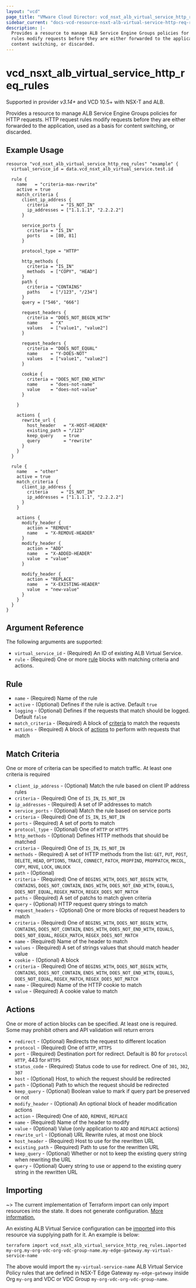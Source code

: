 ```yaml
---
layout: "vcd"
page_title: "VMware Cloud Director: vcd_nsxt_alb_virtual_service_http_req_rules"
sidebar_current: "docs-vcd-resource-nsxt-alb-virtual-service-http-req-rules"
description: |-
  Provides a resource to manage ALB Service Engine Groups policies for HTTP requests. HTTP request 
  rules modify requests before they are either forwarded to the application, used as a basis for 
  content switching, or discarded.
---
```


# vcd\_nsxt\_alb\_virtual\_service\_http\_req\_rules

Supported in provider *v3.14+* and VCD 10.5+ with NSX-T and ALB.

Provides a resource to manage ALB Service Engine Groups policies for HTTP requests. HTTP request 
rules modify requests before they are either forwarded to the application, used as a basis for 
content switching, or discarded.

## Example Usage

```hcl
resource "vcd_nsxt_alb_virtual_service_http_req_rules" "example" {
  virtual_service_id = data.vcd_nsxt_alb_virtual_service.test.id

  rule {
    name   = "criteria-max-rewrite"
    active = true
    match_criteria {
      client_ip_address {
        criteria     = "IS_NOT_IN"
        ip_addresses = ["1.1.1.1", "2.2.2.2"]
      }

      service_ports {
        criteria = "IS_IN"
        ports    = [80, 81]
      }

      protocol_type = "HTTP"

      http_methods {
        criteria = "IS_IN"
        methods  = ["COPY", "HEAD"]
      }
      path {
        criteria = "CONTAINS"
        paths    = ["/123", "/234"]
      }
      query = ["546", "666"]

      request_headers {
        criteria = "DOES_NOT_BEGIN_WITH"
        name     = "X"
        values   = ["value1", "value2"]
      }

      request_headers {
        criteria = "DOES_NOT_EQUAL"
        name     = "Y-DOES-NOT"
        values   = ["value1", "value2"]
      }

      cookie {
        criteria = "DOES_NOT_END_WITH"
        name     = "does-not-name"
        value    = "does-not-value"
      }

    }

    actions {
      rewrite_url {
        host_header   = "X-HOST-HEADER"
        existing_path = "/123"
        keep_query    = true
        query         = "rewrite"
      }
    }
  }

  rule {
    name   = "other"
    active = true
    match_criteria {
      client_ip_address {
        criteria     = "IS_NOT_IN"
        ip_addresses = ["1.1.1.1", "2.2.2.2"]
      }
    }

    actions {
      modify_header {
        action = "REMOVE"
        name   = "X-REMOVE-HEADER"
      }
      modify_header {
        action = "ADD"
        name   = "X-ADDED-HEADER"
        value  = "value"
      }

      modify_header {
        action = "REPLACE"
        name   = "X-EXISTING-HEADER"
        value  = "new-value"
      }
    }
  }
}
```

## Argument Reference

The following arguments are supported:

* `virtual_service_id` - (Required) An ID of existing ALB Virtual Service.
* `rule` - (Required) One or more [rule](#rule-block) blocks with matching criteria and actions.

<a id="rule-block"></a>
## Rule

* `name` - (Required) Name of the rule
* `active` - (Optional) Defines if the rule is active. Default `true`
* `logging` - (Optional) Defines if the requests that match should be logged. Default `false`
* `match_criteria` - (Required) A block of [criteria](#rule-criteria-block) to match the requests
* `actions` - (Required) A block of [actions](#rule-action-block) to perform with requests that match

<a id="rule-criteria-block"></a>
## Match Criteria

One or more of criteria can be specified to match traffic. At least one criteria is required

* `client_ip_address` - (Optional) Match the rule based on client IP address rules
 * `criteria` - (Required) One of `IS_IN`, `IS_NOT_IN`
 * `ip_addresses` - (Required) A set of IP addresses to match
* `service_ports` - (Optional) Match the rule based on service ports
 * `criteria` - (Required) One of `IS_IN`, `IS_NOT_IN`
 * `ports` - (Required) A set of ports to match
* `protocol_type` - (Optional) One of `HTTP` or `HTTPS`
* `http_methods` - (Optional) Defines HTTP methods that should be matched
 * `criteria` - (Required) One of `IS_IN`, `IS_NOT_IN`
 * `methods` - (Required) A set of HTTP methods from the list: `GET`, `PUT`, `POST`, `DELETE`,
   `HEAD`, `OPTIONS`, `TRACE`, `CONNECT`, `PATCH`, `PROPFIND`, `PROPPATCH`, `MKCOL`, `COPY`, `MOVE`,
   `LOCK`, `UNLOCK`
* `path` - (Optional) 
 * `criteria` - (Required) One of `BEGINS_WITH`, `DOES_NOT_BEGIN_WITH`, `CONTAINS`, `DOES_NOT_CONTAIN`, `ENDS_WITH`, `DOES_NOT_END_WITH`, `EQUALS`, `DOES_NOT_EQUAL`, `REGEX_MATCH`, `REGEX_DOES_NOT_MATCH`
 * `paths` - (Required) A set of patchs to match given criteria
* `query` - (Optional) HTTP request query strings to match
* `request_headers` - (Optional) One or more blocks of request headers to match
 * `criteria` - (Required) One of `BEGINS_WITH`, `DOES_NOT_BEGIN_WITH`, `CONTAINS`, `DOES_NOT_CONTAIN`, `ENDS_WITH`, `DOES_NOT_END_WITH`, `EQUALS`, `DOES_NOT_EQUAL`, `REGEX_MATCH`, `REGEX_DOES_NOT_MATCH`
 * `name` - (Required) Name of the header to match
 * `values` - (Required) A set of strings values that should match header value
* `cookie` - (Optional) A block 
 * `criteria` - (Required) One of `BEGINS_WITH`, `DOES_NOT_BEGIN_WITH`, `CONTAINS`, `DOES_NOT_CONTAIN`, `ENDS_WITH`, `DOES_NOT_END_WITH`, `EQUALS`, `DOES_NOT_EQUAL`, `REGEX_MATCH`, `REGEX_DOES_NOT_MATCH`
 * `name` - (Required) Name of the HTTP cookie to match
 * `value` - (Required) A cookie value to match

<a id="rule-action-block"></a>
## Actions

One or more of action blocks can be specified. At least one is required. Some may prohibit others
and API validation will return errors

* `redirect` - (Optional) Redirects the request to different location
 * `protocol` - (Required) One of `HTTP`, `HTTPS`
 * `port` - (Required) Destination port for redirect. Default is 80 for `protocol` `HTTP`, 443 for
   `HTTPS`
 * `status_code` - (Required) Status code to use for redirect. One of `301`, `302`, `307`
 * `host` - (Optional) Host, to which the request should be redirected
 * `path` - (Optional) Path to which the request should be redirected
 * `keep_query` - (Optional) Boolean value to mark if query part be preserved or not
* `modify_header` - (Optional) An optional block of header modification actions
 * `action` - (Required) One of `ADD`, `REMOVE`, `REPLACE`
 * `name` - (Required) Name of the header to modify
 * `value` - (Optional) Value (only application to `ADD` and `REPLACE` actions)
* `rewrite_url` - (Optional) URL Rewrite rules, at most one block
 * `host_header` - (Required) Host to use for the rewritten URL
 * `existing_path` - (Required) Path to use for the rewritten URL
 * `keep_query` - (Optional) Whether or not to keep the existing query string when rewriting the URL
 * `query` - (Optional) Query string to use or append to the existing query string in the rewritten URL

## Importing

~> The current implementation of Terraform import can only import resources into the state.
It does not generate configuration. [More information.](https://www.terraform.io/docs/import/)

An existing ALB Virtual Service configuration can be [imported][docs-import] into this resource
via supplying path for it. An example is below:

[docs-import]: https://www.terraform.io/docs/import/

```
terraform import vcd_nsxt_alb_virtual_service_http_req_rules.imported my-org.my-org-vdc-org-vdc-group-name.my-edge-gateway.my-virtual-service-name
```

The above would import the `my-virtual-service-name` ALB Virtual Service Policy rules that are
defined in NSX-T Edge Gateway `my-edge-gateway` inside Org `my-org` and VDC or VDC Group
`my-org-vdc-org-vdc-group-name`.
